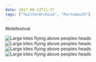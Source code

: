 ```yaml
---
date: 2017-08-13T11:27
tags: ["TwitterArchive", "Portsmouth"]
---
```

#kitefestival

![Large kites flying above peoples heads](https://cdn.geekyaubergine.com/twitter_archive/896679671319986176-DHGlZd0XoAAhHYH.jpg)
![Large kites flying above peoples heads](https://cdn.geekyaubergine.com/twitter_archive/896679671319986176-DHGlZd1XcAA3nRE.jpg)
![Large kites flying above peoples heads](https://cdn.geekyaubergine.com/twitter_archive/896679671319986176-DHGlZd1XsAAGYqI.jpg)
![Large kites flying above peoples heads](https://cdn.geekyaubergine.com/twitter_archive/896679671319986176-DHGlZeDXcAAH4xm.jpg)
